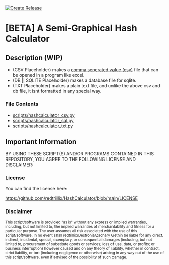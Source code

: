 [![Create Release](https://github.com/redtrillix/HashCalculator/actions/workflows/create_release.yml/badge.svg)](https://github.com/redtrillix/HashCalculator/actions/workflows/create_release.yml)

# [BETA] A Semi-Graphical Hash Calculator

## Description (WIP)
- (CSV Placeholder) makes a [comma seperated value (csv)](https://en.wikipedia.org/wiki/Comma-separated_values) file that can be opened in a program like excel.
- (DB || SQLITE Placeholder) makes a database file for sqlite.
- (TXT Placeholder) makes a plain text file, and unlike the above csv and db file, it isnt formatted in any special way.

### File Contents
- [scripts/hashcalculator_csv.py](https://github.com/redtrillix/HashCalculator/blob/main/scripts/hashcalculator_csv.py)
- [scripts/hashcalculator_sql.py](https://github.com/redtrillix/HashCalculator/blob/main/scripts/hashcalculator_sql.py)
- [scripts/hashcalculator_txt.py](https://github.com/redtrillix/HashCalculator/blob/main/scripts/hashcalculator_txt.py)

## Important Information

BY USING THESE SCRIPT(S) AND/OR PROGRAMS CONTAINED IN THIS REPOSITORY, YOU AGREE TO THE FOLLOWING LICENSE AND DISCLAIMER:

### License
You can find the license here:

https://github.com/redtrillix/HashCalculator/blob/main/LICENSE

### Disclaimer
<sub> This script/software is provided "as is" without any express or implied warranties, including, but not limited to, the implied warranties of merchantability and fitness for a particular purpose. The user assumes all risk associated with the use of this script/software. In no event shall redtrillix/Destronia/Zachary Gethin be liable for any direct, indirect, incidental, special, exemplary, or consequential damages (including, but not limited to, procurement of substitute goods or services; loss of use, data, or profits; or business interruption) however caused and on any theory of liability, whether in contract, strict liability, or tort (including negligence or otherwise) arising in any way out of the use of this script/software, even if advised of the possibility of such damage. </sub>
